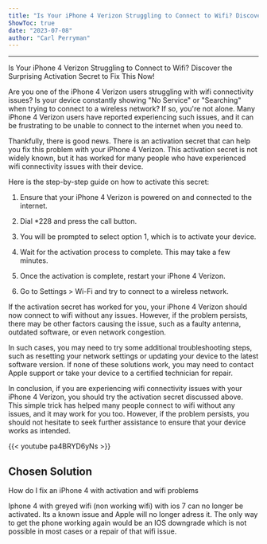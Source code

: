 ```yaml
---
title: "Is Your iPhone 4 Verizon Struggling to Connect to Wifi? Discover the Surprising Activation Secret to Fix This Now!"
ShowToc: true 
date: "2023-07-08"
author: "Carl Perryman"
---
```

*****
Is Your iPhone 4 Verizon Struggling to Connect to Wifi? Discover the Surprising Activation Secret to Fix This Now!

Are you one of the iPhone 4 Verizon users struggling with wifi connectivity issues? Is your device constantly showing "No Service" or "Searching" when trying to connect to a wireless network? If so, you're not alone. Many iPhone 4 Verizon users have reported experiencing such issues, and it can be frustrating to be unable to connect to the internet when you need to.

Thankfully, there is good news. There is an activation secret that can help you fix this problem with your iPhone 4 Verizon. This activation secret is not widely known, but it has worked for many people who have experienced wifi connectivity issues with their device.

Here is the step-by-step guide on how to activate this secret:

1. Ensure that your iPhone 4 Verizon is powered on and connected to the internet.

2. Dial *228 and press the call button.

3. You will be prompted to select option 1, which is to activate your device.

4. Wait for the activation process to complete. This may take a few minutes.

5. Once the activation is complete, restart your iPhone 4 Verizon.

6. Go to Settings > Wi-Fi and try to connect to a wireless network.

If the activation secret has worked for you, your iPhone 4 Verizon should now connect to wifi without any issues. However, if the problem persists, there may be other factors causing the issue, such as a faulty antenna, outdated software, or even network congestion.

In such cases, you may need to try some additional troubleshooting steps, such as resetting your network settings or updating your device to the latest software version. If none of these solutions work, you may need to contact Apple support or take your device to a certified technician for repair.

In conclusion, if you are experiencing wifi connectivity issues with your iPhone 4 Verizon, you should try the activation secret discussed above. This simple trick has helped many people connect to wifi without any issues, and it may work for you too. However, if the problem persists, you should not hesitate to seek further assistance to ensure that your device works as intended.

{{< youtube pa4BRYD6yNs >}} 



## Chosen Solution
 How do I fix an iPhone 4 with activation and wifi problems

 Iphone 4 with greyed wifi (non working wifi) with ios 7 can no longer be activated. Its a known issue and Apple will no longer adress it. The only way to get the phone working again would be an IOS downgrade which is not possible in most cases or a repair of that wifi issue.




